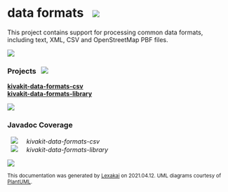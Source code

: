 # data formats &nbsp;&nbsp;![](https://kivakit.org/images/gears-40.png)

This project contains support for processing common data formats, including text, XML, CSV and OpenStreetMap PBF files.

![](https://kivakit.org/images/horizontal-line.png)

[//]: # (start-user-text)



[//]: # (end-user-text)

### Projects &nbsp; ![](https://kivakit.org/images/gears-40.png)

[**kivakit-data-formats-csv**](csv/README.md)  
[**kivakit-data-formats-library**](library/README.md)  

![](https://kivakit.org/images/short-horizontal-line.png)

### Javadoc Coverage

&nbsp;  ![](https://kivakit.org/images/meter-100-12.png) &nbsp; &nbsp; *kivakit-data-formats-csv*  
&nbsp;  ![](https://kivakit.org/images/meter-100-12.png) &nbsp; &nbsp; *kivakit-data-formats-library*

[//]: # (start-user-text)



[//]: # (end-user-text)

![](https://kivakit.org/images/horizontal-line.png)

  
<sub>This documentation was generated by [Lexakai](https://github.com/Telenav/lexakai) on 2021.04.12. UML diagrams courtesy
of [PlantUML](http://plantuml.com).</sub>
